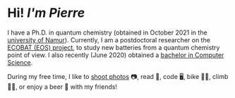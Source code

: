 # Hi! *I'm Pierre*

I have a Ph.D. in quantum chemistry (obtained in October 2021 in the [university of Namur](https://www.unamur.be/)).
Currently, I am a postdoctoral researcher on the [ECOBAT (EOS) project](https://eos-ecobat.eu/), to study new batteries from a quantum chemistry point of view.
I also recently (June 2020) obtained a [bachelor in Computer Science](https://directory.unamur.be/teaching/programmes/870B?_LOCALE_=en).

During my free time, I like to [shoot photos](https://pics.pierrebeaujean.net) 📷, read 📖, code 🖥️, bike 🚴‍♂️, climb 🧗‍♂️, or enjoy a beer 🍺 with my friends!
